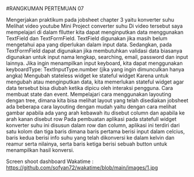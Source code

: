 #RANGKUMAN PERTEMUAN 07

Mengerjakan praktikum pada jobsheet chapter 3 yaitu konverter suhu
Melihat video youtube Mini Project converter suhu 
Di video tersebut saya mempelajari di dalam fllutter kita dapat menginputkan data menggunakan TextField dan TextFormField. TextField digunakan jika masih belum mengetahui apa yang diperlukan dalam input data. Sedangkan, pada TextFormField dapat digunakan jika membutuhkan validasi data biasanya digunakan untuk input nama lengkap, searching, email, password dan input lainnya.
Jika ingin menampilkan input keyboard, kita dapat menggunakan keyboardType: TextInputType.number (jika yang ingin dimunculkan hanya angka)
Mengubah stateless widget ke stateful widget Karena untuk mengubah atau menginputkan data, kita memerlukan stateful widget agar data tersebut bisa diubah ketika dipicu oleh interaksi pengguna.
Cara membuat state dan event.
Mempelajari cara menggunakan layouting dengan tree, dimana kita bisa melihat layout yang telah disediakan jobsheet ada beberapa cara layouting dengan mudah yaitu dengan cara melihat gambar apabila ada yang arah kebawah itu disebut column dan apabila ke arah kanan disebut row
Pada pembuatan aplikasi pada statefull widget konverter suhu ini disusun dalam row dan column, aplikasi ini terdiri dari satu kolom dan tiga baris dimana baris pertama berisi input dalam celcius, baris kedua berisi info suhu yang telah dikonversi ke dalam kelvin dan reamur serta nilainya,
serta baris ketiga berisi sebuah button untuk menampilkan hasil konversi.

Screen shoot dashboard Wakatime : https://github.com/sofyan72/wakatime/blob/main/images/1.jpg
